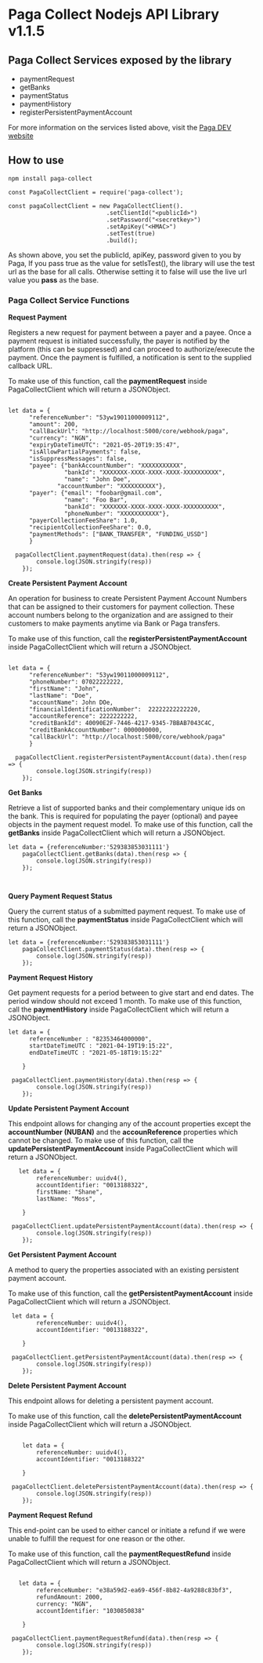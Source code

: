 # Paga Collect Nodejs API Library v1.1.5

## Paga Collect Services exposed by the library

- paymentRequest
- getBanks
- paymentStatus
- paymentHistory
- registerPersistentPaymentAccount

For more information on the services listed above, visit the [Paga DEV website](https://mypaga.readme.io/docs/node-library-2)

## How to use

`npm install paga-collect`

```
const PagaCollectClient = require('paga-collect');

const pagaCollectClient = new PagaCollectClient().
                            .setClientId("<publicId>")
                            .setPassword("<secretkey>")
                            .setApiKey("<HMAC>")
                            .setTest(true)
                            .build();
```

As shown above, you set the publicId, apiKey, password given to you by Paga, If you pass true as the value for setIsTest(), the library will use the test url as the base for all calls. Otherwise setting it to false will use the live url value you **pass** as the base.

### Paga Collect Service Functions

**Request Payment**

Registers a new request for payment between a payer and a payee. Once a payment request is initiated successfully, the payer is notified by the platform (this can be suppressed) and can proceed to authorize/execute the payment. Once the payment is fulfilled, a notification is sent to the supplied callback URL.

To make use of this function, call the **paymentRequest** inside PagaCollectClient which will return a JSONObject.

```

let data = {
      "referenceNumber": "53yw19011000009112",
      "amount": 200,
      "callBackUrl": "http://localhost:5000/core/webhook/paga",
      "currency": "NGN",
      "expiryDateTimeUTC": "2021-05-20T19:35:47",
      "isAllowPartialPayments": false,
      "isSuppressMessages": false,
      "payee": {"bankAccountNumber": "XXXXXXXXXXX",
                "bankId": "XXXXXXX-XXXX-XXXX-XXXX-XXXXXXXXXX",
                "name": "John Doe",
              "accountNumber": "XXXXXXXXXX"},
      "payer": {"email": "foobar@gmail.com",
                "name": "Foo Bar", 
                "bankId": "XXXXXXX-XXXX-XXXX-XXXX-XXXXXXXXXX", 
                "phoneNumber": "XXXXXXXXXXX"},
      "payerCollectionFeeShare": 1.0,
      "recipientCollectionFeeShare": 0.0,
      "paymentMethods": ["BANK_TRANSFER", "FUNDING_USSD"]
      }

  pagaCollectClient.paymentRequest(data).then(resp => {
        console.log(JSON.stringify(resp))
    });
```

**Create Persistent Payment Account**

An operation for business to create Persistent Payment Account Numbers that can be assigned to their customers for payment collection. These account numbers belong to the organization and are assigned to their customers to make payments anytime via Bank or Paga transfers.

To make use of this function, call the ****registerPersistentPaymentAccount**** inside PagaCollectClient which will return a JSONObject.

```

let data = {
      "referenceNumber": "53yw19011000009112",
      "phoneNumber": 07022222222,
      "firstName": "John",
      "lastName": "Doe",
      "accountName": John DOe,
      "financialIdentificationNumber":  22222222222220,
      "accountReference": 2222222222,
      "creditBankId": 40090E2F-7446-4217-9345-7BBAB7043C4C,
      "creditBankAccountNumber": 0000000000,
      "callBackUrl": "http://localhost:5000/core/webhook/paga"
      }

  pagaCollectClient.registerPersistentPaymentAccount(data).then(resp => {
        console.log(JSON.stringify(resp))
    });
```

**Get Banks**

Retrieve a list of supported banks and their complementary unique ids on the bank. This is required for populating the payer (optional) and payee objects in the payment request model.
To make use of this function, call the **getBanks** inside PagaCollectClient which will return a JSONObject.

```
let data = {referenceNumber:'529383853031111'}
    pagaCollectClient.getBanks(data).then(resp => {
        console.log(JSON.stringify(resp))
    });
  
   
```

**Query Payment Request Status**

Query the current status of a submitted payment request.
To make use of this function, call the **paymentStatus** inside PagaCollectClient which will return a JSONObject.

```
let data = {referenceNumber:'529383853031111'}
    pagaCollectClient.paymentStatus(data).then(resp => {
        console.log(JSON.stringify(resp))
    });
```

**Payment Request History**

Get payment requests for a period between to give start and end dates. The period window should not exceed 1 month.
To make use of this function, call the **paymentHistory** inside PagaCollectClient which will return a JSONObject.

```
let data = {
      referenceNumber : "82353464000000",
      startDateTimeUTC : "2021-04-19T19:15:22",
      endDateTimeUTC : "2021-05-18T19:15:22"
  
    }

 pagaCollectClient.paymentHistory(data).then(resp => {
        console.log(JSON.stringify(resp))
    });
```



**Update Persistent Payment Account**

This endpoint allows for changing any of the account properties except the **accountNumber (NUBAN)** and the **accounReference** properties which cannot be changed.
To make use of this function, call the **updatePersistentPaymentAccount** inside PagaCollectClient which will return a JSONObject.

```
   let data = {
        referenceNumber: uuidv4(),
        accountIdentifier: "0013188322",
        firstName: "Shane",
        lastName: "Moss",

    }

 pagaCollectClient.updatePersistentPaymentAccount(data).then(resp => {
        console.log(JSON.stringify(resp))
    });
```


**Get Persistent Payment Account**

A method to query the properties associated with an existing persistent payment account.

To make use of this function, call the **getPersistentPaymentAccount** inside PagaCollectClient which will return a JSONObject.

```
 let data = {
        referenceNumber: uuidv4(),
        accountIdentifier: "0013188322",

    }

 pagaCollectClient.getPersistentPaymentAccount(data).then(resp => {
        console.log(JSON.stringify(resp))
    });
```


**Delete Persistent Payment Account**

This endpoint allows for deleting a persistent payment account.

To make use of this function, call the **deletePersistentPaymentAccount** inside PagaCollectClient which will return a JSONObject.

```

    let data = {
        referenceNumber: uuidv4(),
        accountIdentifier: "0013188322"

    }

 pagaCollectClient.deletePersistentPaymentAccount(data).then(resp => {
        console.log(JSON.stringify(resp))
    });
```


**Payment Request Refund**

This end-point can be used to either cancel or initiate a refund if we were unable to fulfill the request for one reason or the other.

To make use of this function, call the **paymentRequestRefund** inside PagaCollectClient which will return a JSONObject.

```

   let data = {
        referenceNumber: "e38a59d2-ea69-456f-8b82-4a9288c83bf3",
        refundAmount: 2000,
        currency: "NGN",
        accountIdentifier: "1030850838"

    }

 pagaCollectClient.paymentRequestRefund(data).then(resp => {
        console.log(JSON.stringify(resp))
    });
```
